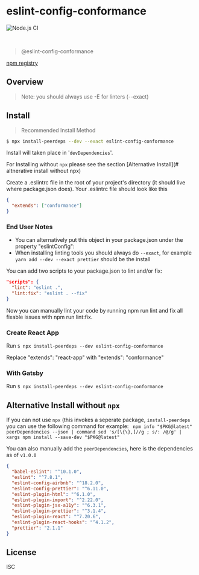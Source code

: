 # eslint-config-conformance

![Node.js CI](https://github.com/freight-trust/eslint-config-conformance/workflows/Node.js%20CI/badge.svg)

<br>

> @eslint-config-conformance

[npm registry](https://www.npmjs.com/package/eslint-conformance)

## Overview

> Note: you should always use -E for linters (--exact)

## Install

> Recommended Install Method 
```bash
$ npx install-peerdeps --dev --exact eslint-config-conformance
```

Install will taken place in '`devDependencies`'.

For Installing without `npx` please see the section [Alternative Install](# altnerative install without npx)

Create a .eslintrc file in the root of your project's directory (it should live where package.json does). Your .eslintrc file should look like this

```json
{
  "extends": ["conformance"]
}
```

### End User Notes

- You can alternatively put this object in your package.json under the property "eslintConfig":
- When installing linting tools you should always do `--exact`, for example `yarn add --dev --exact prettier` should be the install

You can add two scripts to your package.json to lint and/or fix:

```json
"scripts": {
  "lint": "eslint .",
  "lint:fix": "eslint . --fix"
}
```

Now you can manually lint your code by running npm run lint and fix all fixable issues with npm run lint:fix.

### Create React App

Run `$ npx install-peerdeps --dev eslint-config-conformance`

Replace "extends": "react-app" with "extends": "conformance"

### With Gatsby

Run `$ npx install-peerdeps --dev eslint-config-conformance`

## Alternative Install without `npx`

If you can not use `npx` (this invokes a seperate package, `install-peerdeps` you can use the following command for example:
` npm info "$PKG@latest" peerDependencies --json | command sed 's/[\{\},]//g ; s/: /@/g' | xargs npm install --save-dev "$PKG@latest"`

You can also manually add the `peerDependencies`, here is the dependencies as of `v1.0.0`

```json
{
  "babel-eslint": "^10.1.0",
  "eslint": "^7.8.1",
  "eslint-config-airbnb": "^18.2.0",
  "eslint-config-prettier": "^6.11.0",
  "eslint-plugin-html": "^6.1.0",
  "eslint-plugin-import": "^2.22.0",
  "eslint-plugin-jsx-a11y": "^6.3.1",
  "eslint-plugin-prettier": "^3.1.4",
  "eslint-plugin-react": "^7.20.6",
  "eslint-plugin-react-hooks": "^4.1.2",
  "prettier": "2.1.1"
}
```

## License

ISC
